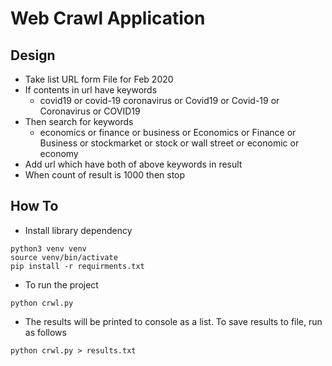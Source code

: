 # Web Crawl Application

 

## Design
- Take list URL form File for Feb 2020
- If contents in url have keywords 
    - covid19 or covid-19 coronavirus or Covid19 or Covid-19 or Coronavirus or COVID19
- Then search for keywords
    - economics or finance or business or Economics or Finance or Business or stockmarket or stock or wall street or economic or economy
- Add url which have both of above keywords in result
- When count of result is 1000 then stop

## How To
- Install library dependency
```commandline
python3 venv venv
source venv/bin/activate
pip install -r requirments.txt
```
- To run the project
```commandline
python crwl.py
```
- The results will be printed to console as a list. To save results to file, run as follows
```commandline
python crwl.py > results.txt
```
